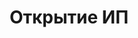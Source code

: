 ---
layout: paper

title: Открытие ИП
event_date: 2017.8.21
meetup_slug: 21
speaker_slug: artem-trubachev

youtube_id: ZPH9q6dL7v8
speakerdeck_direct: https://speakerdeck.com/deeprefactoring/kak-otkryt-ip
speakerdeck_id: 105dfe2080b74b30af95ef10ac5a0121

about: |
  Открытие ИП. Тонкости процедуры, документы, банки.
  В конце открытый микрофон, каждый может задать вопросы или поделиться опытом.
---